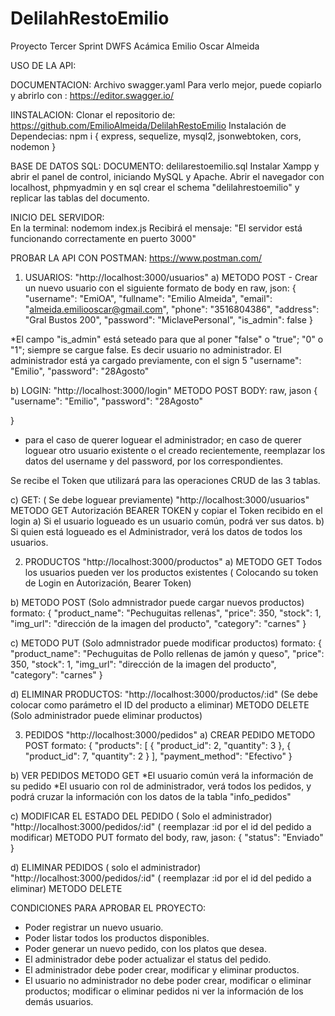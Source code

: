 # DelilahRestoEmilio
 Proyecto Tercer Sprint DWFS Acámica
 Emilio Oscar Almeida

 USO DE LA API:

 DOCUMENTACION: 
 Archivo swagger.yaml  Para verlo mejor, puede copiarlo y abrirlo con :  https://editor.swagger.io/

 IINSTALACION:
 Clonar el repositorio de: https://github.com/EmilioAlmeida/DelilahRestoEmilio
 Instalación de Dependecias:  npm i  { express, sequelize, mysql2, jsonwebtoken, cors, nodemon }

 BASE DE DATOS SQL: 
 DOCUMENTO: delilarestoemilio.sql
 Instalar Xampp y abrir el panel de control, iniciando MySQL y Apache.
 Abrir el navegador con localhost, phpmyadmin y en sql crear el schema "delilahrestoemilio" y replicar las tablas del documento.

 INICIO DEL SERVIDOR:  
 En la terminal:  nodemom index.js
 Recibirá el mensaje: "El servidor está funcionando correctamente en puerto 3000"

 PROBAR LA API CON POSTMAN: https://www.postman.com/

 1)  USUARIOS: "http://localhost:3000/usuarios"
 a)  METODO POST -  Crear un nuevo usuario con el siguiente formato de body en raw, json:
 {
     "username": "EmiOA",
     "fullname": "Emilio Almeida",
     "email": "almeida.emiliooscar@gmail.com",
     "phone": "3516804386",
     "address": "Gral Bustos 200",
     "password": "MiclavePersonal",
     "is_admin": false
 }

*El campo "is_admin" está seteado para que al poner "false" o "true"; "0" o "1"; siempre se cargue false. Es decir usuario no administrador.
El administrador está ya cargado previamente, con el sign 5
"username": "Emilio",
"password": "28Agosto"

b)  LOGIN: "http://localhost:3000/login"
METODO POST
BODY: raw, jason
{
    "username": "Emilio",
    "password": "28Agosto"

}
* para el caso de querer loguear el administrador; en caso de querer loguear otro usuario existente o el creado recientemente, reemplazar los datos del username y del password, por los correspondientes.

Se recibe el Token que utilizará para las operaciones CRUD de las 3 tablas.

c)  GET: ( Se debe loguear previamente) "http://localhost:3000/usuarios"
METODO GET
Autorización BEARER TOKEN y copiar el Token recibido en el login
a) Si el usuario logueado es un usuario común, podrá ver sus datos.
b) Si quien está logueado es el Administrador, verá los datos de todos los usuarios.


2)  PRODUCTOS  "http://localhost:3000/productos"
a)  METODO GET
Todos los usuarios pueden ver los productos existentes ( Colocando su token de Login en Autorización, Bearer Token)

b)  METODO POST (Solo admnistrador puede cargar nuevos productos)
formato:
{
    "product_name": "Pechuguitas rellenas",
    "price": 350,
    "stock": 1,
    "img_url": "dirección de la imagen del producto",
    "category": "carnes"
}

c)  METODO PUT (Solo admnistrador puede modificar productos)
formato:
{
    "product_name": "Pechuguitas de Pollo rellenas de jamón y queso",
    "price": 350,
    "stock": 1,
    "img_url": "dirección de la imagen del producto",
    "category": "carnes"
}

d)  ELIMINAR PRODUCTOS: "http://localhost:3000/productos/:id"  (Se debe colocar como parámetro el ID del producto a eliminar)
METODO DELETE (Solo administrador puede eliminar productos)


3)  PEDIDOS  "http://localhost:3000/pedidos"
a)  CREAR PEDIDO
METODO POST
formato:
{
    "products": [
        {
            "product_id": 2,
            "quantity": 3
        }, {
            "product_id": 7,
            "quantity": 2
        }
    ],
    "payment_method": "Efectivo"
}

b) VER PEDIDOS
METODO GET
*El usuario común verá la información de su pedido
*El usuario con rol de administrador, verá todos los pedidos, y podrá cruzar la información con los datos de la tabla "info_pedidos"

c) MODIFICAR EL ESTADO DEL PEDIDO  ( Solo el administrador)
"http://localhost:3000/pedidos/:id"  ( reemplazar :id  por el id del pedido a modificar)
METODO PUT
formato del body, raw, jason:
{
    "status": "Enviado"
}

d) ELIMINAR PEDIDOS  ( solo el administrador)
"http://localhost:3000/pedidos/:id"  ( reemplazar :id  por el id del pedido a eliminar)
METODO DELETE

CONDICIONES PARA APROBAR EL PROYECTO:
* Poder registrar un nuevo usuario. 
* Poder listar todos los productos disponibles.
* Poder generar un nuevo pedido, con los platos que desea.
* El administrador debe poder actualizar el status del pedido.
* El administrador debe poder crear, modificar y eliminar productos.
* El usuario no administrador no debe poder crear, modificar o eliminar productos; modificar o eliminar pedidos ni ver la información de los demás usuarios.